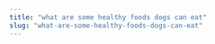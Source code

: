 ```yaml
---
title: "what are some healthy foods dogs can eat"
slug: "what-are-some-healthy-foods-dogs-can-eat"
---
```


